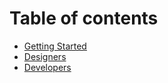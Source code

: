 # Table of contents

* [Getting Started](README.md)
* [Designers](designers.md)
* [Developers](developers.md)

